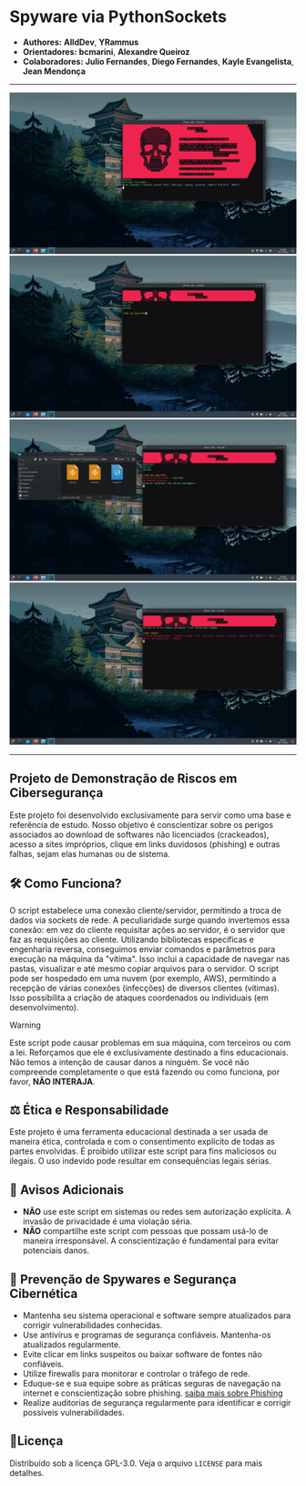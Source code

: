 # Spyware via PythonSockets

- **Authores:** **AlldDev**, **YRammus**
- **Orientadores:** **bcmarini**, **Alexandre Queiroz**
- **Colaboradores:** **Julio Fernandes**, **Diego Fernandes**, **Kayle Evangelista**, **Jean Mendonça**
---

![Spyware Screenshot 1](https://github.com/AlldDev/Spyware-PythonSocket-V1/blob/main/others/01.png)
![Spyware Screenshot 2](https://github.com/AlldDev/Spyware-PythonSocket-V1/blob/main/others/02.png)
![Spyware Screenshot 3](https://github.com/AlldDev/Spyware-PythonSocket-V1/blob/main/others/03.png)
![Spyware Screenshot 4](https://github.com/AlldDev/Spyware-PythonSocket-V1/blob/main/others/04.png)

---

## Projeto de Demonstração de Riscos em Cibersegurança

Este projeto foi desenvolvido exclusivamente para servir como uma base e referência de estudo. Nosso objetivo é conscientizar sobre os perigos associados ao download de softwares não licenciados (crackeados), acesso a sites impróprios, clique em links duvidosos (phishing) e outras falhas, sejam elas humanas ou de sistema.

## 🛠️ Como Funciona?

O script estabelece uma conexão cliente/servidor, permitindo a troca de dados via sockets de rede. A peculiaridade surge quando invertemos essa conexão: em vez do cliente requisitar ações ao servidor, é o servidor que faz as requisições ao cliente. Utilizando bibliotecas específicas e engenharia reversa, conseguimos enviar comandos e parâmetros para execução na máquina da "vítima". Isso inclui a capacidade de navegar nas pastas, visualizar e até mesmo copiar arquivos para o servidor. O script pode ser hospedado em uma nuvem (por exemplo, AWS), permitindo a recepção de várias conexões (infecções) de diversos clientes (vítimas). Isso possibilita a criação de ataques coordenados ou individuais (em desenvolvimento).

> [!WARNING]
> Este script pode causar problemas em sua máquina, com terceiros ou com a lei. Reforçamos que ele é exclusivamente destinado a fins educacionais. Não temos a intenção de causar danos a ninguém. Se você não compreende completamente o que está fazendo ou como funciona, por favor, **NÃO INTERAJA**.

## ⚖️ Ética e Responsabilidade

Este projeto é uma ferramenta educacional destinada a ser usada de maneira ética, controlada e com o consentimento explícito de todas as partes envolvidas. É proibido utilizar este script para fins maliciosos ou ilegais. O uso indevido pode resultar em consequências legais sérias.

## 🚨 Avisos Adicionais

- **NÃO** use este script em sistemas ou redes sem autorização explícita. A invasão de privacidade é uma violação séria.
- **NÃO** compartilhe este script com pessoas que possam usá-lo de maneira irresponsável. A conscientização é fundamental para evitar potenciais danos.

## 🔐 Prevenção de Spywares e Segurança Cibernética

- Mantenha seu sistema operacional e software sempre atualizados para corrigir vulnerabilidades conhecidas.
- Use antivírus e programas de segurança confiáveis. Mantenha-os atualizados regularmente.
- Evite clicar em links suspeitos ou baixar software de fontes não confiáveis.
- Utilize firewalls para monitorar e controlar o tráfego de rede.
- Eduque-se e sua equipe sobre as práticas seguras de navegação na internet e conscientização sobre phishing. [saiba mais sobre Phishing](https://github.com/AlldDev/Mail-Phishing-SMTP)
- Realize auditorias de segurança regularmente para identificar e corrigir possíveis vulnerabilidades.

## 📄Licença

Distribuído sob a licença GPL-3.0. Veja o arquivo `LICENSE` para mais detalhes.
